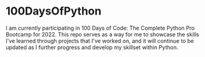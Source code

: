 # 100DaysOfPython
I am currently participating in 100 Days of Code: The Complete Python Pro Bootcamp for 2022. This repo serves as a way for me to showcase the skills I've learned through projects that I've worked on, and it will continue to be updated as I further progress and develop my skillset within Python.
